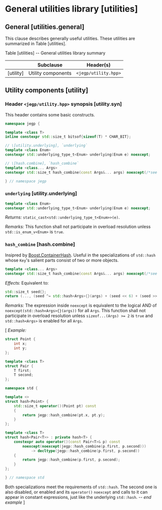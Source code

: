 # General utilities library \[utilities]

## General \[utilities.general]

This clause describes generally useful utilities.
These utilities are summarized in Table \[utilities].

Table \[utilities] -- General utilities library summary

|            | Subclause          | Header(s)            |
| ---------- | ------------------ | -------------------- |
| \[utility] | Utility components | `<jegp/utility.hpp>` |

## Utility components \[utility]

### Header `<jegp/utility.hpp>` synopsis \[utility.syn]

This header contains some basic constructs.

```C++
namespace jegp {

template <class T>
inline constexpr std::size_t bitsof{sizeof(T) * CHAR_BIT};

// \[utility.underlying], `underlying`
template <class Enum>
constexpr std::underlying_type_t<Enum> underlying(Enum e) noexcept;

// \[hash.combine], `hash_combine`
template <class... Args>
constexpr std::size_t hash_combine(const Args&... args) noexcept(/*see below*/);

} // namespace jegp
```

### `underlying` \[utility.underlying]

```C++
template <class Enum>
constexpr std::underlying_type_t<Enum> underlying(Enum e) noexcept;
```
_Returns:_ `static_cast<std::underlying_type_t<Enum>>(e)`.

_Remarks:_ This function shall not participate in overload resolution
unless `std::is_enum_v<Enum>` is `true`.

### `hash_combine` \[hash.combine]

Insipred by [Boost.ContainerHash].
Useful in the specializations of `std::hash`
whose `Key`'s salient parts consist of two or more objects.

[Boost.ContainerHash]:
https://www.boost.org/doc/libs/release/doc/html/hash.html

```C++
template <class... Args>
constexpr std::size_t hash_combine(const Args&... args) noexcept(/*see below*/);
```
_Effects:_ Equivalent to:
```C++
std::size_t seed{};
return (..., (seed ^= std::hash<Args>{}(args) + (seed << 6) + (seed >> 2)));
```
_Remarks:_ The expression inside `noexcept` is equivalent to
the logical AND of `noexcept(std::hash<Args>{}(args))` for all `Args`.
This function shall not participate in overload resolution
unless `sizeof...(Args) >= 2` is `true` and
`std::hash<Args>` is enabled for all `Args`.

\[ _Example:_
```C++
struct Point {
    int x;
    int y;
};

template <class T>
struct Pair {
    T first;
    T second;
};

namespace std {

template <>
struct hash<Point> {
    std::size_t operator()(Point pt) const
    {
        return jegp::hash_combine(pt.x, pt.y);
    }
};

template <class T>
struct hash<Pair<T>> : private hash<T> {
    constexpr auto operator()(const Pair<T>& p) const
        noexcept(noexcept(jegp::hash_combine(p.first, p.second)))
            -> decltype(jegp::hash_combine(p.first, p.second))
    {
        return jegp::hash_combine(p.first, p.second);
    }
};

} // namespace std
```
Both specializations meet the requirements of `std::hash`.
The second one is also disabled,
or enabled and its `operator()` `noexcept`
and calls to it can appear in constant expressions,
just like the underlying `std::hash`. -- _end example_ ]
